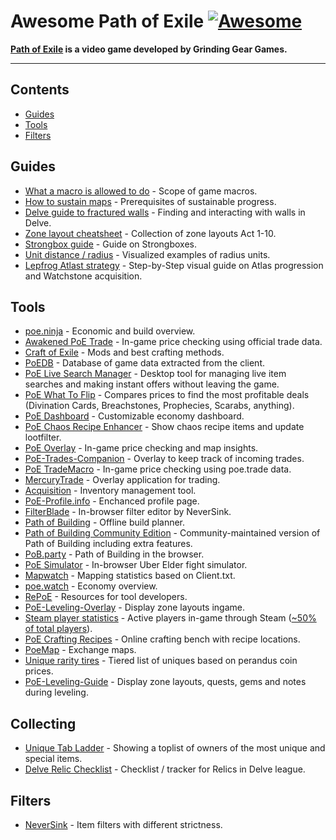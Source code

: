 # Awesome Path of Exile [![Awesome](https://awesome.re/badge-flat2.svg)](https://awesome.re)

**[Path of Exile](https://www.pathofexile.com/) is a video game developed by Grinding Gear Games.**

<hr>

<!-- START doctoc generated TOC please keep comment here to allow auto update -->
<!-- DON'T EDIT THIS SECTION, INSTEAD RE-RUN doctoc TO UPDATE -->
## Contents

- [Guides](#guides)
- [Tools](#tools)
- [Filters](#filters)

<!-- END doctoc generated TOC please keep comment here to allow auto update -->

## Guides

- [What a macro is allowed to do](https://www.pathofexile.com/forum/view-thread/2077975) - Scope of game macros.
- [How to sustain maps](https://www.reddit.com/r/pathofexile/comments/9hosp1/ingame_tools_that_help_you_run_high_tier_maps/) - Prerequisites of sustainable progress.
- [Delve guide to fractured walls](https://www.pathofexile.com/forum/view-thread/2204851) - Finding and interacting with walls in Delve.
- [Zone layout cheatsheet](https://docs.google.com/document/d/1sExA-AnTbroJ-HN2neZiij5G4X9u2ENlC7m_zf1tqP8) - Collection of zone layouts Act 1-10.
- [Strongbox guide](https://www.youtube.com/watch?v=33CbAPWjOUY) - Guide on Strongboxes.
- [Unit distance / radius](https://imgur.com/a/tBhn2) - Visualized examples of radius units.
- [Lepfrog Atlast strategy](https://www.reddit.com/r/pathofexile/comments/hbmims/guide_stepbystep_visual_guide_on_atlas/) - Step-by-Step visual guide on Atlas progression and Watchstone acquisition.

## Tools

- [poe.ninja](https://poe.ninja/) - Economic and build overview.
- [Awakened PoE Trade](https://github.com/SnosMe/awakened-poe-trade) - In-game price checking using official trade data.
- [Craft of Exile](https://www.craftofexile.com/) - Mods and best crafting methods.
- [PoEDB](https://poedb.tw/us/) - Database of game data extracted from the client.
- [PoE Live Search Manager](https://github.com/5k-mirrors/poe-live-search-manager) - Desktop tool for managing live item searches and making instant offers without leaving the game.
- [PoE What To Flip](https://github.com/5k-mirrors/poe-what-to-flip) - Compares prices to find the most profitable deals (Divination Cards, Breachstones, Prophecies, Scarabs, anything).
- [PoE Dashboard](https://github.com/5k-mirrors/poe-dashboard) - Customizable economy dashboard.
- [PoE Chaos Recipe Enhancer](https://github.com/kosace/EnhancePoEApp) - Show chaos recipe items and update lootfilter.
- [PoE Overlay](https://github.com/Kyusung4698/PoE-Overlay) - In-game price checking and map insights.
- [PoE-Trades-Companion](https://github.com/lemasato/POE-Trades-Companion) - Overlay to keep track of incoming trades.
- [PoE TradeMacro](https://github.com/PoE-TradeMacro/POE-TradeMacro) - In-game price checking using poe.trade data.
- [MercuryTrade](https://github.com/Exslims/MercuryTrade) - Overlay application for trading.
- [Acquisition](https://github.com/xyzz/acquisition) - Inventory management tool.
- [PoE-Profile.info](http://poe-profile.info/) - Enchanced profile page.
- [FilterBlade](http://www.filterblade.xyz/) - In-browser filter editor by NeverSink.
- [Path of Building](https://github.com/Openarl/PathOfBuilding) - Offline build planner.
- [Path of Building Community Edition](https://github.com/PathOfBuildingCommunity/PathOfBuilding) - Community-maintained version of Path of Building including extra features.
- [PoB.party](https://pob.party/) - Path of Building in the browser.
- [PoE Simulator](https://www.reddit.com/r/pathofexile/comments/8i6vz6/i_made_poe_simulator_a_browser_based_simulacrum/) - In-browser Uber Elder fight simulator.
- [Mapwatch](https://mapwatch.erosson.org/) - Mapping statistics based on Client.txt.
- [poe.watch](https://poe.watch/) - Economy overview.
- [RePoE](https://github.com/brather1ng/RePoE) - Resources for tool developers.
- [PoE-Leveling-Overlay](https://www.reddit.com/r/pathofexile/comments/8nbvas/zone_layout_and_gem_pickup_overlay/) - Display zone layouts ingame.
- [Steam player statistics](https://steamcharts.com/app/238960#All) - Active players in-game through Steam ([~50% of total players](https://youtu.be/PkbAlC1po3c?t=5833)).
- [PoE Crafting Recipes](https://xanthics.github.io/poe_craftingrecipes/) - Online crafting bench with recipe locations.
- [PoeMap](https://poemap.live/) - Exchange maps.
- [Unique rarity tires](https://www.reddit.com/r/pathofexile/comments/957bex/constructing_a_unique_rarity_tier_list_using/) - Tiered list of uniques based on perandus coin prices.
- [PoE-Leveling-Guide](https://github.com/JusKillmeQik/LevelingGuide) - Display zone layouts, quests, gems and notes during leveling.

## Collecting

- [Unique Tab Ladder](https://ladder.cld.moe/) - Showing a toplist of owners of the most unique and special items.
- [Delve Relic Checklist](https://5k-mirrors.github.io/delve-relic-checklist/) - Checklist / tracker for Relics in Delve league.

## Filters

- [NeverSink](https://github.com/NeverSinkDev/NeverSink-Filter) - Item filters with different strictness.
